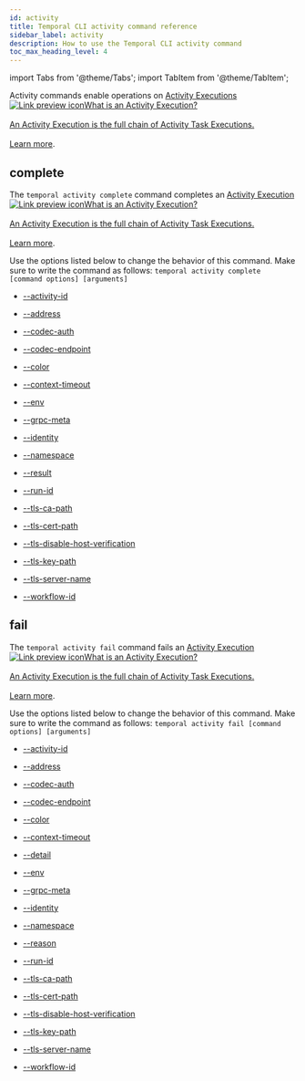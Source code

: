 ```yaml
---
id: activity
title: Temporal CLI activity command reference
sidebar_label: activity
description: How to use the Temporal CLI activity command
toc_max_heading_level: 4
---
```


<!-- THIS FILE IS GENERATED. DO NOT EDIT THIS FILE DIRECTLY -->

import Tabs from '@theme/Tabs';
import TabItem from '@theme/TabItem';

Activity commands enable operations on <a class="tdlp" href="/activities#activity-execution">Activity Executions<span class="tdlpiw"><img src="/img/link-preview-icon.svg" alt="Link preview icon" /></span><span class="tdlpc"><span class="tdlppt">What is an Activity Execution?</span><br /><br /><span class="tdlppd">An Activity Execution is the full chain of Activity Task Executions.</span><span class="tdlplm"><br /><br /><a class="tdlplma" href="/activities#activity-execution">Learn more</a></span></span></a>.

## complete

The `temporal activity complete` command completes an <a class="tdlp" href="/activities#activity-execution">Activity Execution<span class="tdlpiw"><img src="/img/link-preview-icon.svg" alt="Link preview icon" /></span><span class="tdlpc"><span class="tdlppt">What is an Activity Execution?</span><br /><br /><span class="tdlppd">An Activity Execution is the full chain of Activity Task Executions.</span><span class="tdlplm"><br /><br /><a class="tdlplma" href="/activities#activity-execution">Learn more</a></span></span></a>.

Use the options listed below to change the behavior of this command.
Make sure to write the command as follows:
`temporal activity complete [command options] [arguments]`

- [--activity-id](/cmd-options/activity-id)

- [--address](/cmd-options/address)

- [--codec-auth](/cmd-options/codec-auth)

- [--codec-endpoint](/cmd-options/codec-endpoint)

- [--color](/cmd-options/color)

- [--context-timeout](/cmd-options/context-timeout)

- [--env](/cmd-options/env)

- [--grpc-meta](/cmd-options/grpc-meta)

- [--identity](/cmd-options/identity)

- [--namespace](/cmd-options/namespace)

- [--result](/cmd-options/result)

- [--run-id](/cmd-options/run-id)

- [--tls-ca-path](/cmd-options/tls-ca-path)

- [--tls-cert-path](/cmd-options/tls-cert-path)

- [--tls-disable-host-verification](/cmd-options/tls-disable-host-verification)

- [--tls-key-path](/cmd-options/tls-key-path)

- [--tls-server-name](/cmd-options/tls-server-name)

- [--workflow-id](/cmd-options/workflow-id)

## fail

The `temporal activity fail` command fails an <a class="tdlp" href="/activities#activity-execution">Activity Execution<span class="tdlpiw"><img src="/img/link-preview-icon.svg" alt="Link preview icon" /></span><span class="tdlpc"><span class="tdlppt">What is an Activity Execution?</span><br /><br /><span class="tdlppd">An Activity Execution is the full chain of Activity Task Executions.</span><span class="tdlplm"><br /><br /><a class="tdlplma" href="/activities#activity-execution">Learn more</a></span></span></a>.

Use the options listed below to change the behavior of this command.
Make sure to write the command as follows:
`temporal activity fail [command options] [arguments]`

- [--activity-id](/cmd-options/activity-id)

- [--address](/cmd-options/address)

- [--codec-auth](/cmd-options/codec-auth)

- [--codec-endpoint](/cmd-options/codec-endpoint)

- [--color](/cmd-options/color)

- [--context-timeout](/cmd-options/context-timeout)

- [--detail](/cmd-options/detail)

- [--env](/cmd-options/env)

- [--grpc-meta](/cmd-options/grpc-meta)

- [--identity](/cmd-options/identity)

- [--namespace](/cmd-options/namespace)

- [--reason](/cmd-options/reason)

- [--run-id](/cmd-options/run-id)

- [--tls-ca-path](/cmd-options/tls-ca-path)

- [--tls-cert-path](/cmd-options/tls-cert-path)

- [--tls-disable-host-verification](/cmd-options/tls-disable-host-verification)

- [--tls-key-path](/cmd-options/tls-key-path)

- [--tls-server-name](/cmd-options/tls-server-name)

- [--workflow-id](/cmd-options/workflow-id)

